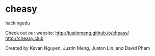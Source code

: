 # cheasy
hackingedu

Check out our website: 
http://justinmeng.github.io/cheasy/
http://cheasy.club


Created by Kevan Nguyen, Justin Meng, Juston Lin, and David Pham
